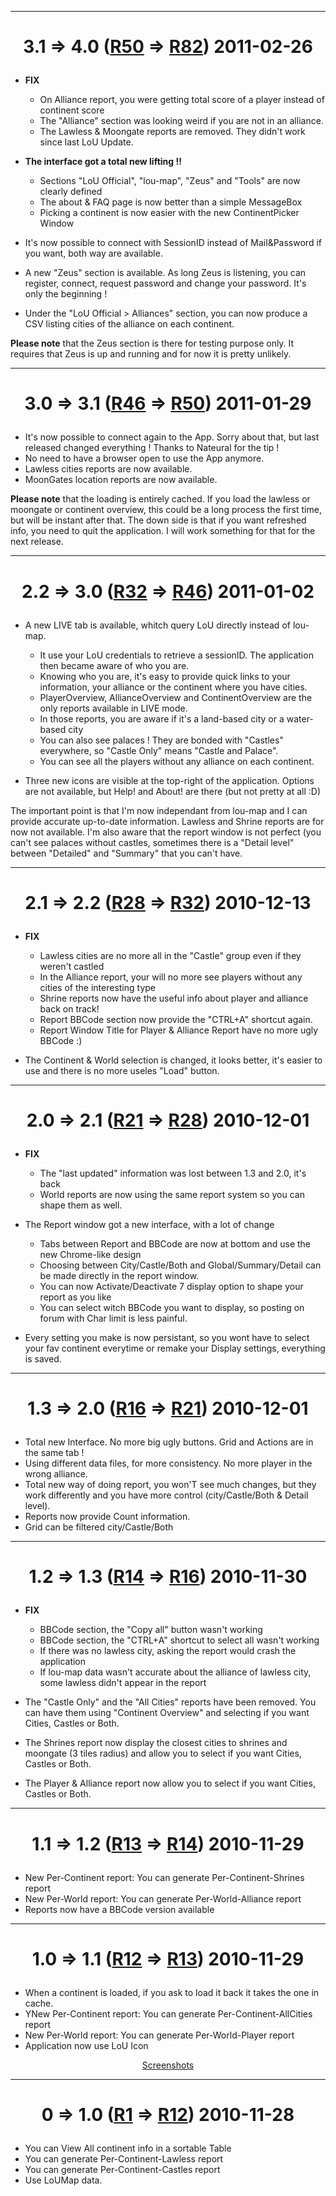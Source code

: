 
---

# <p align='center'>3.1 => 4.0 (<a href='https://code.google.com/p/lou-mapinfo/source/detail?r=50'>R50</a> => <a href='https://code.google.com/p/lou-mapinfo/source/detail?r=82'>R82</a>) 2011-02-26</p> #
  * **FIX**
    * On Alliance report, you were getting total score of a player instead of continent score
    * The "Alliance" section was looking weird if you are not in an alliance.
    * The Lawless & Moongate reports are removed. They didn't work since last LoU Update.

  * **The interface got a total new lifting !!**
    * Sections "LoU Official", "lou-map", "Zeus" and "Tools" are now clearly defined
    * The about & FAQ page is now better than a simple MessageBox
    * Picking a continent is now easier with the new ContinentPicker Window

  * It's now possible to connect with SessionID instead of Mail&Password if you want, both way are available.
  * A new "Zeus" section is available. As long Zeus is listening, you can register, connect, request password and change your password. It's only the beginning !
  * Under the "LoU Official > Alliances" section, you can now produce a CSV listing cities of the alliance on each continent.

**Please note** that the Zeus section is there for testing purpose only. It requires that Zeus is up and running and for now it is pretty unlikely.


---

# <p align='center'>3.0 => 3.1 (<a href='https://code.google.com/p/lou-mapinfo/source/detail?r=46'>R46</a> => <a href='https://code.google.com/p/lou-mapinfo/source/detail?r=50'>R50</a>) 2011-01-29</p> #
  * It's now possible to connect again to the App. Sorry about that, but last released changed everything ! Thanks to Nateural for the tip !
  * No need to have a browser open to use the App anymore.
  * Lawless cities reports are now available.
  * MoonGates location reports are now available.

**Please note** that the loading is entirely cached. If you load the lawless or moongate or continent overview, this could be a long process the first time, but will be instant after that. The down side is that if you want refreshed info, you need to quit the application. I will work something for that for the next release.

---

# <p align='center'>2.2 => 3.0 (<a href='https://code.google.com/p/lou-mapinfo/source/detail?r=32'>R32</a> => <a href='https://code.google.com/p/lou-mapinfo/source/detail?r=46'>R46</a>) 2011-01-02</p> #
  * A new LIVE tab is available, whitch query LoU directly instead of lou-map.
    * It use your LoU credentials to retrieve a sessionID. The application then became aware of who you are.
    * Knowing who you are, it's easy to provide quick links to your information, your alliance or the continent where you have cities.
    * PlayerOverview, AllianceOverview and ContinentOverview are the only reports available in LIVE mode.
    * In those reports, you are aware if it's a land-based city or a water-based city
    * You can also see palaces ! They are bonded with "Castles" everywhere, so "Castle Only" means "Castle and Palace".
    * You can see all the players without any alliance on each continent.

  * Three new icons are visible at the top-right of the application. Options are not available, but Help! and About! are there (but not pretty at all :D)

The important point is that I'm now independant from lou-map and I can provide accurate up-to-date information.
Lawless and Shrine reports are for now not available.
I'm also aware that the report window is not perfect (you can't see palaces without castles, sometimes there is a "Detail level" between "Detailed" and "Summary" that you can't have.

---

# <p align='center'>2.1 => 2.2 (<a href='https://code.google.com/p/lou-mapinfo/source/detail?r=28'>R28</a> => <a href='https://code.google.com/p/lou-mapinfo/source/detail?r=32'>R32</a>) 2010-12-13</p> #
  * **FIX**
    * Lawless cities are no more all in the "Castle" group even if they weren't castled
    * In the Alliance report, your will no more see players without any cities of the interesting type
    * Shrine reports now have the useful info about player and alliance back on track!
    * Report BBCode section now provide the "CTRL+A" shortcut again.
    * Report Window Title for Player & Alliance Report have no more ugly BBCode :)

  * The Continent & World selection is changed, it looks better, it's easier to use and there is no more useles "Load" button.

---

# <p align='center'>2.0 => 2.1 (<a href='https://code.google.com/p/lou-mapinfo/source/detail?r=21'>R21</a> => <a href='https://code.google.com/p/lou-mapinfo/source/detail?r=28'>R28</a>) 2010-12-01</p> #
  * **FIX**
    * The "last updated" information was lost between 1.3 and 2.0, it's back
    * World reports are now using the same report system so you can shape them as well.

  * The Report window got a new interface, with a lot of change
    * Tabs between Report and BBCode are now at bottom and use the new Chrome-like design
    * Choosing between City/Castle/Both and Global/Summary/Detail can be made directly in the report window.
    * You can now Activate/Deactivate 7 display option to shape your report as you like
    * You can select witch BBCode you want to display, so posting on forum with Char limit is less painful.

  * Every setting you make is now persistant, so you wont have to select your fav continent everytime or remake your Display settings, everything is saved.

---

# <p align='center'>1.3 => 2.0 (<a href='https://code.google.com/p/lou-mapinfo/source/detail?r=16'>R16</a> => <a href='https://code.google.com/p/lou-mapinfo/source/detail?r=21'>R21</a>) 2010-12-01</p> #
  * Total new Interface. No more big ugly buttons. Grid and Actions are in the same tab !
  * Using different data files, for more consistency. No more player in the wrong alliance.
  * Total new way of doing report, you won'T see much changes, but they work differently and you have more control (city/Castle/Both & Detail level).
  * Reports now provide Count information.
  * Grid can be filtered city/Castle/Both

---

# <p align='center'>1.2 => 1.3 (<a href='https://code.google.com/p/lou-mapinfo/source/detail?r=14'>R14</a> => <a href='https://code.google.com/p/lou-mapinfo/source/detail?r=16'>R16</a>) 2010-11-30</p> #
  * **FIX**
    * BBCode section, the "Copy all" button wasn't working
    * BBCode section, the "CTRL+A" shortcut to select all wasn't working
    * If there was no lawless city, asking the report would crash the application
    * If lou-map data wasn't accurate about the alliance of lawless city, some lawless didn't appear in the report

  * The "Castle Only" and the "All Cities" reports have been removed. You can have them using "Continent Overview" and selecting if you want Cities, Castles or Both.
  * The Shrines report now display the closest cities to shrines and moongate (3 tiles radius) and allow you to select if you want Cities, Castles or Both.
  * The Player & Alliance report now allow you to select if you want Cities, Castles or Both.

---

# <p align='center'>1.1 => 1.2 (<a href='https://code.google.com/p/lou-mapinfo/source/detail?r=13'>R13</a> => <a href='https://code.google.com/p/lou-mapinfo/source/detail?r=14'>R14</a>) 2010-11-29</p> #
  * New Per-Continent report: You can generate Per-Continent-Shrines report
  * New Per-World report: You can generate Per-World-Alliance report
  * Reports now have a BBCode version available

---

# <p align='center'>1.0 => 1.1 (<a href='https://code.google.com/p/lou-mapinfo/source/detail?r=12'>R12</a> => <a href='https://code.google.com/p/lou-mapinfo/source/detail?r=13'>R13</a>) 2010-11-29</p> #
  * When a continent is loaded, if you ask to load it back it takes the one in cache.
  * YNew Per-Continent report: You can generate Per-Continent-AllCities report
  * New Per-World report: You can generate Per-World-Player report
  * Application now use LoU Icon
<p align='center'><a href='ScreenShots11.md'>Screenshots</a></p>

---

# <p align='center'>0 => 1.0 (<a href='https://code.google.com/p/lou-mapinfo/source/detail?r=1'>R1</a> => <a href='https://code.google.com/p/lou-mapinfo/source/detail?r=12'>R12</a>) 2010-11-28</p> #
  * You can View All continent info in a sortable Table
  * You can generate Per-Continent-Lawless report
  * You can generate Per-Continent-Castles report
  * Use LoUMap data.